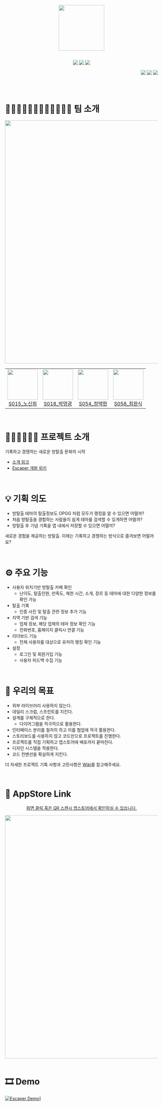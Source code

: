 </div>
<div align="center">

   <img src="https://user-images.githubusercontent.com/37871541/139585264-b485df0e-d991-4778-979c-f50a5d1fa320.png" width=150/>
</div>

</br>

<p align="center">
    <img src="https://img.shields.io/badge/Swift-v5.0-red?logo=swift" />
    <img src="https://img.shields.io/badge/Xcode-v13.0-blue?logo=Xcode" />
    <img src="https://img.shields.io/badge/iOS-13.0+-black?logo=apple" />  
<div align="end">
<a href="https://hits.seeyoufarm.com"><img src="https://hits.seeyoufarm.com/api/count/incr/badge.svg?url=https%3A%2F%2Fgithub.com%2Fboostcampwm-2021%2FiOS05-Escaper&count_bg=%2379C83D&title_bg=%23555555&icon=&icon_color=%23CF7373&title=hits&edge_flat=false"/></a>
        <img src="https://img.shields.io/github/issues/boostcampwm-2021/iOS05-Escaper">
        <img src="https://img.shields.io/github/stars/boostcampwm-2021/iOS05-Escaper">
</p>

</div>
</br></br>


# 👩🏻‍💻👨🏻‍💻👨🏻‍💻👨🏻‍💻 팀 소개
<div align="center">
    <img src="https://user-images.githubusercontent.com/37871541/144983798-fc7c515c-515b-495e-806e-6b15e78af0ef.png" width=800/>
</div>

<div align="center">
  <table>
    <tr>
      <td>
        <a href="https://github.com/shinhee-rebecca">
          <img src="https://avatars.githubusercontent.com/shinhee-rebecca" width=100/>
          <br>
          <center>S015_노신희</center>
        </a>
      </td>
      <td>
        <a href="https://github.com/poisonf2">
          <img src="https://avatars.githubusercontent.com/poisonf2" width=100/>
          <br>
          <center>S018_박영광</center>
        </a>
      </td>
      <td>
        <a href="https://github.com/jeffoio">
          <img src="https://avatars.githubusercontent.com/jeffoio" width=100/>
          <br>
          <center>S054_정택현</center>
        </a>
      </td>
      <td>
        <a href="https://github.com/wansook0316">
          <img src="https://avatars.githubusercontent.com/wansook0316" width=100/>
          <br>
          <center>S058_최완식</center>
        </a>
      </td>
    </tr>
  </table>
</div>
</div>

</br>

# 🕵🏻‍♂️🕵🏻‍♀️ 프로젝트 소개 

기록하고 경쟁하는 새로운 방탈출 문화의 시작

- [소개 링크](https://wansook0316.notion.site/3dc806ca1d9a4e0e8adaff3b9361aabb)
- [Escaper 개발 위키](https://github.com/boostcampwm-2021/iOS05-Escaper/wiki)

</br>

# 💡 기획 의도

- 방탈출 테마의 탈출정보도 OPGG 처럼 모두가 랭킹을 알 수 있으면 어떨까?
- 처음 방탈출을 경험하는 사람들이 쉽게 테마를 검색할 수 있게하면 어떨까?
- 방탈출 후 기념 기록을 앱 내에서 저장할 수 있으면 어떨끼?

새로운 경험을 제공하는 방탈출. 이제는 기록하고 경쟁하는 방식으로 즐겨보면 어떨까요?

</br>

# ⚙️ 주요 기능

- 사용자 위치기반 방탈출 카페 확인
    - 난이도, 탈출인원, 만족도, 제한 시간, 소개, 장르 등 테마에 대한 다양한 정보를 확인 가능
- 탈출 기록
    - 인증 사진 및 탈출 관련 정보 추가 기능
- 지역 기반 검색 기능
  - 업체 정보, 해당 업체의 테마 정보 확인 기능
  - 전화번호, 홈페이지 클릭시 연결 기능
- 리더보드 기능
  - 전체 사용자를 대상으로 유저의 랭킹 확인 기능
- 설정
  - 로그인 및 회원가입 기능
  - 사용자 피드백 수집 기능

</br>


# 🎯 우리의 목표

- 외부 라이브러리 사용하지 않는다.
- 데일리 스크럼, 스프린트를 지킨다.
- 설계를 구체적으로 한다.
    - 다이어그램을 적극적으로 활용한다.
- 인터페이스 분리를 철저히 하고 이를 협업에 적극 활용한다.
- 스토리보드를 사용하지 않고 코드만으로 프로젝트를 진행한다.
- 프로젝트를 직접 기획하고 앱스토어에 배포까지 끝마친다.
- 디자인 시스템을 적용한다. 
- 코드 컨벤션을 확실하게 지킨다.

더 자세한 프로젝트 기록 사항과 고민사항은 [Wiki](https://github.com/boostcampwm-2021/iOS05-Escaper/wiki)를 참고해주세요.

</br>


# 🍎 AppStore Link



<div align="center">
  <a href="https://apps.apple.com/kr/app/escaper-%EB%B0%A9%ED%83%88%EC%B6%9C/id1597406132">
    <p>화면 클릭 혹은 QR 스캔시 앱스토어에서 확인하실 수 있습니다.</p>
    <img src="https://user-images.githubusercontent.com/37871541/144978941-d2e5a2cc-95fb-48c1-b6ff-4d604e733365.jpg" width=800/>
  </a>
</div>
</br>

# 🎞 Demo

[![Escaper Demo](https://img.youtube.com/vi/us33t5DlQmE/maxresdefault.jpg)](https://www.youtube.com/watch?v=us33t5DlQmE)]
